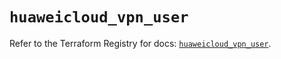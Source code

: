 # `huaweicloud_vpn_user`

Refer to the Terraform Registry for docs: [`huaweicloud_vpn_user`](https://registry.terraform.io/providers/huaweicloud/huaweicloud/1.71.1/docs/resources/vpn_user).
